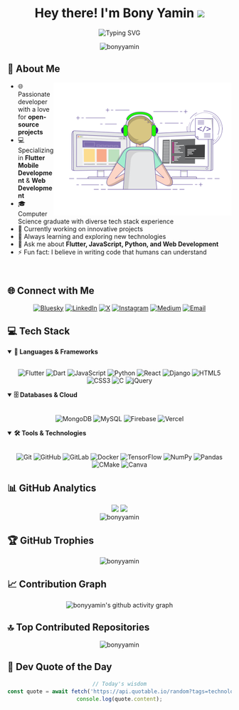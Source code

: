 <div align="center">
  
# Hey there! I'm Bony Yamin <img src="https://media.giphy.com/media/hvRJCLFzcasrR4ia7z/giphy.gif" width="30px"/>

<img src="https://readme-typing-svg.herokuapp.com?font=Fira+Code&pause=1000&color=58A6FF&center=true&vCenter=true&width=435&lines=Full+Stack+Developer;Flutter+Enthusiast;Open+Source+Contributor;Computer+Science+Graduate" alt="Typing SVG" />

<p align="center">
  <img src="https://komarev.com/ghpvc/?username=bonyyamin&label=Profile%20views&color=58A6FF&style=flat-square" alt="bonyyamin" />
</p>

</div>

## 🚀 About Me

<img align="right" alt="Coding" width="400" src="https://raw.githubusercontent.com/devSouvik/devSouvik/master/gif3.gif">

- 🌐 Passionate developer with a love for **open-source projects**
- 💻 Specializing in **Flutter Mobile Development** & **Web Development**
- 🎓 Computer Science graduate with diverse tech stack experience
- 🔭 Currently working on innovative projects
- 🌱 Always learning and exploring new technologies
- 💬 Ask me about **Flutter, JavaScript, Python, and Web Development**
- ⚡ Fun fact: I believe in writing code that humans can understand

<br clear="both">

## 🌐 Connect with Me

<div align="center">
  
[![Bluesky](https://img.shields.io/badge/Bluesky-0285FF?style=for-the-badge&logo=bluesky&logoColor=white)](https://bsky.app/profile/bonyyamin.bsky.social)
[![LinkedIn](https://img.shields.io/badge/LinkedIn-0077B5?style=for-the-badge&logo=linkedin&logoColor=white)](https://linkedin.com/in/bonyyamin)
[![X](https://img.shields.io/badge/X-000000?style=for-the-badge&logo=x&logoColor=white)](https://x.com/bonyyamin)
[![Instagram](https://img.shields.io/badge/Instagram-E4405F?style=for-the-badge&logo=instagram&logoColor=white)](https://instagram.com/bonyyaminn)
[![Medium](https://img.shields.io/badge/Medium-12100E?style=for-the-badge&logo=medium&logoColor=white)](https://medium.com/@bonyyamin)
[![Email](https://img.shields.io/badge/Email-D14836?style=for-the-badge&logo=gmail&logoColor=white)](mailto:bonyyamin1997@gmail.com)

</div>

## 💻 Tech Stack

<details open>
<summary><b>🔧 Languages & Frameworks</b></summary>
<br>

<div align="center">

![Flutter](https://img.shields.io/badge/Flutter-02569B?style=for-the-badge&logo=flutter&logoColor=white)
![Dart](https://img.shields.io/badge/Dart-0175C2?style=for-the-badge&logo=dart&logoColor=white)
![JavaScript](https://img.shields.io/badge/JavaScript-F7DF1E?style=for-the-badge&logo=javascript&logoColor=black)
![Python](https://img.shields.io/badge/Python-3776AB?style=for-the-badge&logo=python&logoColor=white)
![React](https://img.shields.io/badge/React-20232A?style=for-the-badge&logo=react&logoColor=61DAFB)
![Django](https://img.shields.io/badge/Django-092E20?style=for-the-badge&logo=django&logoColor=white)
![HTML5](https://img.shields.io/badge/HTML5-E34F26?style=for-the-badge&logo=html5&logoColor=white)
![CSS3](https://img.shields.io/badge/CSS3-1572B6?style=for-the-badge&logo=css3&logoColor=white)
![C](https://img.shields.io/badge/C-00599C?style=for-the-badge&logo=c&logoColor=white)
![jQuery](https://img.shields.io/badge/jQuery-0769AD?style=for-the-badge&logo=jquery&logoColor=white)

</div>
</details>

<details open>
<summary><b>🗄️ Databases & Cloud</b></summary>
<br>

<div align="center">

![MongoDB](https://img.shields.io/badge/MongoDB-4EA94B?style=for-the-badge&logo=mongodb&logoColor=white)
![MySQL](https://img.shields.io/badge/MySQL-005C84?style=for-the-badge&logo=mysql&logoColor=white)
![Firebase](https://img.shields.io/badge/Firebase-FFCA28?style=for-the-badge&logo=firebase&logoColor=black)
![Vercel](https://img.shields.io/badge/Vercel-000000?style=for-the-badge&logo=vercel&logoColor=white)

</div>
</details>

<details open>
<summary><b>🛠️ Tools & Technologies</b></summary>
<br>

<div align="center">

![Git](https://img.shields.io/badge/Git-F05032?style=for-the-badge&logo=git&logoColor=white)
![GitHub](https://img.shields.io/badge/GitHub-181717?style=for-the-badge&logo=github&logoColor=white)
![GitLab](https://img.shields.io/badge/GitLab-FC6D26?style=for-the-badge&logo=gitlab&logoColor=white)
![Docker](https://img.shields.io/badge/Docker-2496ED?style=for-the-badge&logo=docker&logoColor=white)
![TensorFlow](https://img.shields.io/badge/TensorFlow-FF6F00?style=for-the-badge&logo=tensorflow&logoColor=white)
![NumPy](https://img.shields.io/badge/NumPy-013243?style=for-the-badge&logo=numpy&logoColor=white)
![Pandas](https://img.shields.io/badge/Pandas-150458?style=for-the-badge&logo=pandas&logoColor=white)
![CMake](https://img.shields.io/badge/CMake-064F8C?style=for-the-badge&logo=cmake&logoColor=white)
![Canva](https://img.shields.io/badge/Canva-00C4CC?style=for-the-badge&logo=canva&logoColor=white)

</div>
</details>

## 📊 GitHub Analytics

<div align="center">
  <img height="180em" src="https://github-readme-stats.vercel.app/api?username=bonyyamin&show_icons=true&theme=transparent&include_all_commits=true&count_private=true&hide_border=true&title_color=58A6FF&text_color=C9D1D9&icon_color=58A6FF&bg_color=0D1117"/>
  <img height="180em" src="https://github-readme-stats.vercel.app/api/top-langs/?username=bonyyamin&layout=compact&langs_count=8&theme=transparent&hide_border=true&title_color=58A6FF&text_color=C9D1D9&bg_color=0D1117"/>
</div>

<div align="center">
  <img src="https://github-readme-streak-stats.herokuapp.com/?user=bonyyamin&theme=dark&hide_border=true&background=0D1117&stroke=58A6FF&ring=58A6FF&fire=FF6B6B&currStreakLabel=58A6FF&sideNums=C9D1D9&sideLabels=C9D1D9&dates=8B949E&currStreakNum=C9D1D9" alt="bonyyamin" />
</div>

## 🏆 GitHub Trophies

<div align="center">
  <img src="https://github-profile-trophy.vercel.app/?username=bonyyamin&theme=darkhub&no-frame=true&no-bg=true&margin-w=4&column=7" alt="bonyyamin" />
</div>

## 📈 Contribution Graph

<div align="center">
  <img src="https://github-readme-activity-graph.vercel.app/graph?username=bonyyamin&theme=react-dark&hide_border=true&bg_color=0D1117&color=58A6FF&line=58A6FF&point=FF6B6B&area=true&area_color=1F6FEB" alt="bonyyamin's github activity graph" />
</div>

## 🔝 Top Contributed Repositories

<div align="center">
  <img src="https://github-contributor-stats.vercel.app/api?username=bonyyamin&limit=5&theme=dark&combine_all_yearly_contributions=true&hide_border=true" alt="bonyyamin" />
</div>

## 💭 Dev Quote of the Day

<div align="center">
  
```javascript
// Today's wisdom
const quote = await fetch('https://api.quotable.io/random?tags=technology');
console.log(quote.content);
